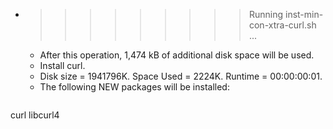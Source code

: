 * >>>>>>>>> Running inst-min-con-xtra-curl.sh ...
  * After this operation, 1,474 kB of additional disk space will be used.
  * Install curl.
  * Disk size = 1941796K. Space Used = 2224K. Runtime = 00:00:00:01.
  * The following NEW packages will be installed:
  ```bash
curl libcurl4
  ```
